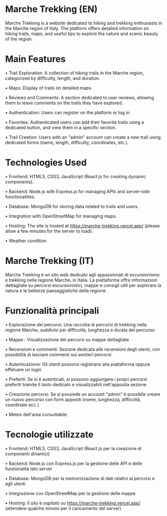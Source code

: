 # Marche Trekking (EN)

Marche Trekking is a website dedicated to hiking and trekking enthusiasts in the Marche region of Italy.
The platform offers detailed information on hiking trails, maps, and useful tips to explore the nature and scenic beauty of the region.

# Main Features

• Trail Exploration: A collection of hiking trails in the Marche region, categorized by difficulty, length, and duration.

• Maps: Display of trails on detailed maps.

• Reviews and Comments: A section dedicated to user reviews, allowing them to leave comments on the trails they have explored.

• Authentication: Users can register on the platform or log in.

• Favorites: Authenticated users can add their favorite trails using a dedicated button, and view them in a specific section.

• Trail Creation: Users with an "admin" account can create a new trail using dedicated forms (name, length, difficulty, coordinates, etc.).

# Technologies Used

• Frontend: HTML5, CSS3, JavaScript (React.js for creating dynamic components).

• Backend: Node.js with Express.js for managing APIs and server-side functionalities.

• Database: MongoDB for storing data related to trails and users.

• Integration with OpenStreetMap for managing maps.

• Hosting: The site is hosted at https://marche-trekking.vercel.app/ (please allow a few minutes for the server to load).

• Weather condition


###


# Marche Trekking (IT)

Marche Trekking è un sito web dedicato agli appassionati di escursionismo e trekking nella regione Marche, in Italia.
La piattaforma offre informazioni dettagliate su percorsi escursionistici, mappe e consigli utili per esplorare la natura e le bellezze paesaggistiche della regione.

# Funzionalità principali

• Esplorazione dei percorsi: Una raccolta di percorsi di trekking nella regione Marche, suddivisi per difficoltà, lunghezza e durata del percorso

• Mappe : Visualizzazione dei percorsi su mappe dettagliate

• Recensioni e commenti: Sezione dedicata alle recensioni degli utenti, con possibilità di lasciare  commenti sui sentieri percorsi

• Autenticazione: Gli utenti possono registrarsi alla piattaforma oppure effetuare un login

• Preferiti: Se si è autenticati, si possono aggiungere i propri percorsi preferiti tramite il tasto dedicato e visualizzabili nell'apposita sezione

• Creazione percorsi: Se si possiede un account "admin" è possibile creare un nuovo percorso con form appositi (nome, lunghezza, difficoltà, coordinate ecc.)

• Meteo dell'area consultabile

# Tecnologie utilizzate

• Frontend: HTML5, CSS3, JavaScript (React.js per la creazione di componenti dinamici)

• Backend: Node.js con Express.js per la gestione delle API e delle funzionalità lato server

• Database: MongoDB per la memorizzazione di dati relativi ai percorsi e agli utenti

• Integrazione con OpenStreetMap per la gestione delle mappe

• Hosting: Il sito è ospitato su https://marche-trekking.vercel.app/ (attendere qualche minuto per il caricamento del server)
